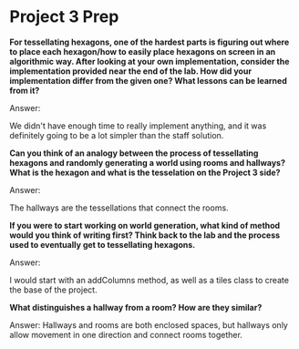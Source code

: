 # Project 3 Prep

**For tessellating hexagons, one of the hardest parts is figuring out where to place each hexagon/how to easily place hexagons on screen in an algorithmic way.
After looking at your own implementation, consider the implementation provided near the end of the lab.
How did your implementation differ from the given one? What lessons can be learned from it?**

Answer:

We didn't have enough time to really implement anything, and it was definitely going to be a lot simpler than the staff solution.

**Can you think of an analogy between the process of tessellating hexagons and randomly generating a world using rooms and hallways?
What is the hexagon and what is the tesselation on the Project 3 side?**

Answer:

The hallways are the tessellations that connect the rooms.

**If you were to start working on world generation, what kind of method would you think of writing first? 
Think back to the lab and the process used to eventually get to tessellating hexagons.**

Answer:

I would start with an addColumns method, as well as a tiles class to create the base of the project.

**What distinguishes a hallway from a room? How are they similar?**

Answer:
Hallways and rooms are both enclosed spaces, but hallways only allow movement in one direction and connect rooms together.